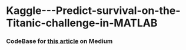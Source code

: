 # Kaggle---Predict-survival-on-the-Titanic-challenge-in-MATLAB

### CodeBase for [this article](https://iamabhishekdas.medium.com/kaggle-predict-survival-on-the-titanic-challenge-in-matlab-56f6ad3bab78) on Medium 
